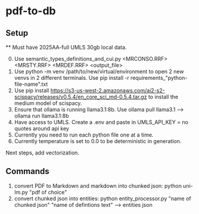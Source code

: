 # pdf-to-db

## Setup

** Must have 2025AA-full UMLS 30gb local data.

0. Use semantic_types_definitions_and_cui.py <MRCONSO.RRF> <MRSTY.RRF> <MRDEF.RRF> <output_file>
1. Use python -m venv /path/to/new/virtual/environment to open 2 new venvs in 2 different terminals. Use pip install -r requirements_"python-file-name".txt
2. Use pip install https://s3-us-west-2.amazonaws.com/ai2-s2-scispacy/releases/v0.5.4/en_core_sci_md-0.5.4.tar.gz to install the medium model of scispacy. 
3. Ensure that ollama is running llama3.1:8b. Use ollama pull llama3.1 --> ollama run llama3.1:8b
4. Have access to UMLS. Create a .env and paste in UMLS_API_KEY = no quotes around api key
5. Currently you need to run each python file one at a time.
6. Currently temperature is set to 0.0 to be deterministic in generation.

Next steps, add vectorization.


## Commands 
1. convert PDF to Markdown and markdown into chunked json: python uni-lm.py "pdf of choice"
2. convert chunked json into entities: python entity_processor.py "name of chunked json" "name of defintions text" --> entities json
